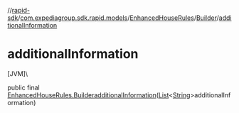 //[rapid-sdk](../../../../index.md)/[com.expediagroup.sdk.rapid.models](../../index.md)/[EnhancedHouseRules](../index.md)/[Builder](index.md)/[additionalInformation](additional-information.md)

# additionalInformation

[JVM]\

public final [EnhancedHouseRules.Builder](index.md)[additionalInformation](additional-information.md)([List](https://docs.oracle.com/javase/8/docs/api/java/util/List.html)&lt;[String](https://docs.oracle.com/javase/8/docs/api/java/lang/String.html)&gt;additionalInformation)
